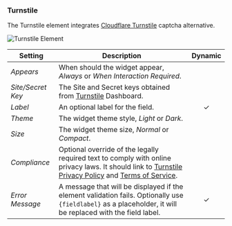 ### Turnstile

<div class="tm-resource-icon">
    <!--@include: ../assets/element-turnstile.svg-->
</div>

The Turnstile element integrates [Cloudflare Turnstile](https://www.cloudflare.com/products/turnstile) captcha alternative.

![Turnstile Element](./assets/elements/turnstile.gif)

| Setting | Description | Dynamic |
| --- | --- | :---: |
| *Appears* | When should the widget appear, *Always* or *When Interaction Required*. |
| *Site/Secret Key* | The Site and Secret keys obtained from [Turnstile](https://dash.cloudflare.com/?to=/:account/turnstile) Dashboard. |
| *Label* | An optional label for the field. | &#x2713; |
| *Theme* | The widget theme style, *Light* or *Dark*. |
| *Size* | The widget theme size, *Normal* or *Compact*. |
| *Compliance* | Optional override of the legally required text to comply with online privacy laws. It should link to [Turnstile Privacy Policy](https://www.cloudflare.com/privacypolicy) and [Terms of Service](https://www.cloudflare.com/website-terms). |
| *Error Message* | A message that will be displayed if the element validation fails. Optionally use `{fieldlabel}` as a placeholder, it will be replaced with the field label. | &#x2713; |
